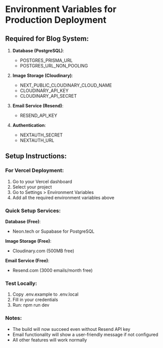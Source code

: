 # Environment Variables for Production Deployment

## Required for Blog System:
1. **Database (PostgreSQL)**:
   - POSTGRES_PRISMA_URL
   - POSTGRES_URL_NON_POOLING

2. **Image Storage (Cloudinary)**:
   - NEXT_PUBLIC_CLOUDINARY_CLOUD_NAME
   - CLOUDINARY_API_KEY
   - CLOUDINARY_API_SECRET

3. **Email Service (Resend)**:
   - RESEND_API_KEY

4. **Authentication**:
   - NEXTAUTH_SECRET
   - NEXTAUTH_URL

## Setup Instructions:

### For Vercel Deployment:
1. Go to your Vercel dashboard
2. Select your project
3. Go to Settings > Environment Variables
4. Add all the required environment variables above

### Quick Setup Services:

**Database (Free)**:
- Neon.tech or Supabase for PostgreSQL

**Image Storage (Free)**:
- Cloudinary.com (500MB free)

**Email Service (Free)**:
- Resend.com (3000 emails/month free)

### Test Locally:
1. Copy .env.example to .env.local
2. Fill in your credentials
3. Run: npm run dev

### Notes:
- The build will now succeed even without Resend API key
- Email functionality will show a user-friendly message if not configured
- All other features will work normally

